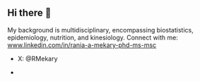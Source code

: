 ## Hi there 👋
My background is multidisciplinary, encompassing biostatistics, epidemiology, nutrition, and kinesiology.
Connect with me: www.linkedin.com/in/rania-a-mekary-phd-ms-msc


* X: @RMekary

* 

